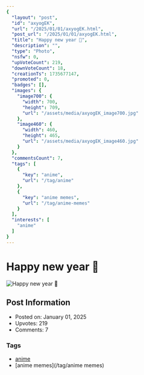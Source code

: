 ```yaml
---
{
  "layout": "post",
  "id": "axyogEK",
  "url": "/2025/01/01/axyogEK.html",
  "post_url": "/2025/01/01/axyogEK.html",
  "title": "Happy new year 🎊",
  "description": "",
  "type": "Photo",
  "nsfw": 0,
  "upVoteCount": 219,
  "downVoteCount": 18,
  "creationTs": 1735677147,
  "promoted": 0,
  "badges": [],
  "images": {
    "image700": {
      "width": 700,
      "height": 709,
      "url": "/assets/media/axyogEK_image700.jpg"
    },
    "image460": {
      "width": 460,
      "height": 465,
      "url": "/assets/media/axyogEK_image460.jpg"
    }
  },
  "commentsCount": 7,
  "tags": [
    {
      "key": "anime",
      "url": "/tag/anime"
    },
    {
      "key": "anime memes",
      "url": "/tag/anime-memes"
    }
  ],
  "interests": [
    "anime"
  ]
}
---
```


# Happy new year 🎊

![Happy new year 🎊](/assets/media/axyogEK_image700.jpg)

## Post Information

- Posted on: January 01, 2025
- Upvotes: 219
- Comments: 7

### Tags

- [anime](/tag/anime)
- [anime memes](/tag/anime memes)
